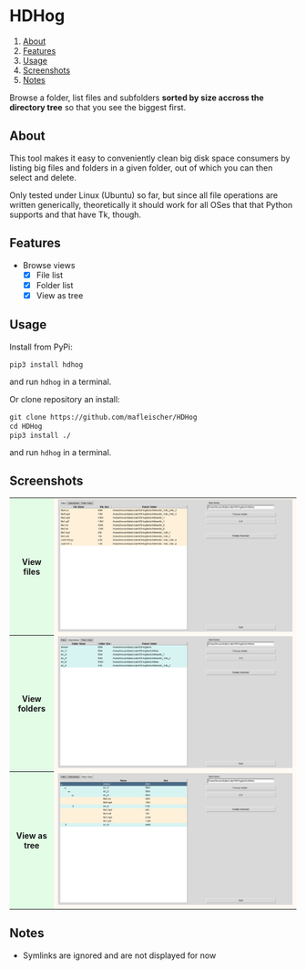 
# HDHog

1. [About](#about)
1. [Features](#features)
3. [Usage](#usage)
4. [Screenshots](#screenshots)
5. [Notes](#notes)

Browse a folder, list files and subfolders **sorted by size accross the directory tree** so that you see the biggest first.

## About <a name="about"></a>
This tool makes it easy to conveniently clean big disk space consumers by listing big files and folders in a given folder,
out of which you can then select and delete.


Only tested under Linux (Ubuntu) so far, but since all file operations are written generically, theoretically it should work for all OSes that that Python supports and that have Tk, though.

## Features <a name="features"></a>
- Browse views
    - [x] File list
    - [x] Folder list
    - [x] View as tree

## Usage <a name="usage"></a>

Install from PyPi:
```shell
pip3 install hdhog
```
and run ``hdhog`` in a terminal.


Or clone repository an install:
```shell
git clone https://github.com/mafleischer/HDHog
cd HDHog
pip3 install ./
```
and run ``hdhog`` in a terminal.

## Screenshots <a name="screenshots"></a>

<table>
    <!-- <style>
        th{background-color:#e2fce6;}
        td{background-color:#fff9f3;}
    </style> -->
    <tr>
        <!-- github raw links used so this README is rendered on PyPi too -->
        <th style="background-color: #e2fce6" >View files</th> <!-- color Nyanza -->
        <td style="background-color: #fff9f3" align="center"><img src="https://raw.githubusercontent.com/mafleischer/HDHog/master/doc/img/files.png" alt="View files"></img></td> <!--  color Floral White -->
    </tr>
    <tr>
        <th style="background-color: #e2fce6" >View folders</th>
        <td style="background-color: #fff9f3" align="center"><img src="https://raw.githubusercontent.com/mafleischer/HDHog/master/doc/img/dirs.png" alt="View folders"></img></td>
    </tr>
    <tr>
        <th style="background-color: #e2fce6" >View as tree</th>
        <td style="background-color: #fff9f3" align="center"><img src="https://raw.githubusercontent.com/mafleischer/HDHog/master/doc/img/tree.png" alt="View as tree"></img></td>
    </tr>
 </table>

## Notes <a name="notes"></a>
- Symlinks are ignored and are not displayed for now